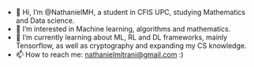 - 👋 Hi, I’m @NathanielMH, a student in CFIS UPC, studying Mathematics and Data science.
- 👀 I’m interested in Machine learning, algorithms and mathematics.
- 🌱 I’m currently learning about ML, RL and DL frameworks, mainly Tensorflow, as well as cryptography and expanding my CS knowledge.
- 📫 How to reach me: nathanielmitrani@gmail.com :)

<!---
NathanielMH/NathanielMH is a ✨ special ✨ repository because its `README.md` (this file) appears on your GitHub profile.
You can click the Preview link to take a look at your changes.
--->
